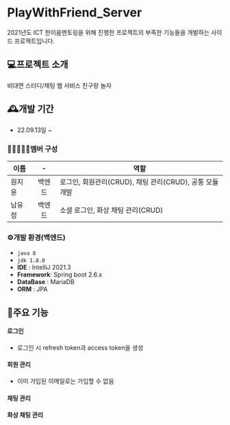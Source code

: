 # PlayWithFriend_Server
2021년도 ICT 한이음멘토링을 위해 진행한 프로젝트의 부족한 기능들을 개발하는 사이드 프로젝트입니다.
## 💻프로젝트 소개
비대면 스터디/채팅 웹 서비스 친구랑 놀자
<br/>

## 🕰️개발 기간
* 22.09.13일 ~

### 🧑🏿‍🤝‍🧑🏻멤버 구성
|이름| - | 역할 |
|---|:---:|---|
|원지윤| 백엔드 | 로그인, 회원관리(CRUD), 채팅 관리(CRUD), 공통 모듈 개발 |
|남유정| 백엔드 | 소셜 로그인, 화상 채팅 관리(CRUD) |

### ⚙️개발 환경(백엔드)
- `java 8`
- `jdk 1.8.0`
- **IDE** : IntelliJ 2021.3
- **Framework**: Spring boot 2.6.x
- **DataBase** : MariaDB
- **ORM** : JPA

## 📌주요 기능
#### 로그인
- 로그인 시 refresh token과 access token을 생성
#### 회원 관리
- 이미 가입된 이메일로는 가입할 수 없음
#### 채팅 관리

#### 화상 채팅 관리




